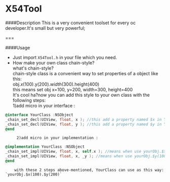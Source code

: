# X54Tool

####Description
 This is a very convenient toolset for every oc developer.It's small but very powerful;
 
===

####Usage

  * Just import `X54Tool.h` in your file which you need.  
  * How make your own class chain-style?  
     what's chain-style? <br>
      chain-style class is a convenient way to set properties of a object like this:<br>
          obj.$x(100).$y(200).$width(300).$height(400)<br>
      this means set obj x=100, y=200, width=300, height=400<br>
      It's cool ha?now you can add this style to your own class with the following steps:<br>
        1)add micro in your interface :    

```objective-c    
@interface YourClass :NSObject  
_chain_set_decl(UIView, float, x ); //this add a property named $x in YourClass   
_chain_set_decl(UIView, float, y ); //this add a property named $y in YourClass
@end
```
         2)add micro in your implementation :   
```objective-c
@implementation YourClass :NSObject
_chain_set_impl(UIView, float, x, self.x ); //means when use yourObj.$x(100),set 100 to self.x
_chain_set_impl(UIView, float, x, _y ); //means when use yourObj.$y(100),set 100 to _y
@end
```
        with these 2 steps above-mentioned, YourClass can use as this way: `yourObj.$x(100).$y(200)`
